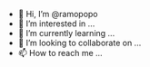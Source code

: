 - 👋 Hi, I’m @ramopopo
- 👀 I’m interested in ...
- 🌱 I’m currently learning ...
- 💞️ I’m looking to collaborate on ...
- 📫 How to reach me ...

<!---
ramopopo/ramopopo is a ✨ special ✨ repository because its `README.md` (this file) appears on your GitHub profile.
You can click the Preview link to take a look at your changes.
--->
